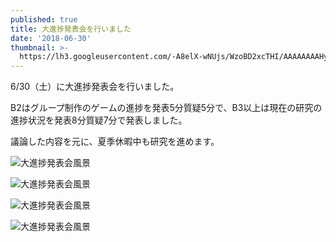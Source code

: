 ```yaml
---
published: true
title: 大進捗発表会を行いました
date: '2018-06-30'
thumbnail: >-
  https://lh3.googleusercontent.com/-A8elX-wNUjs/WzoBD2xcTHI/AAAAAAAAHyw/1ROpxeHKLH4tgGcuLobenbp1at31UdplgCE0YBhgL/DSC08945.JPG
---
```

6/30（土）に大進捗発表会を行いました。

B2はグループ制作のゲームの進捗を発表5分質疑5分で、B3以上は現在の研究の進捗状況を発表8分質疑7分で発表しました。

議論した内容を元に、夏季休暇中も研究を進めます。

![大進捗発表会風景](https://lh3.googleusercontent.com/-A8elX-wNUjs/WzoBD2xcTHI/AAAAAAAAHyw/1ROpxeHKLH4tgGcuLobenbp1at31UdplgCE0YBhgL/DSC08945.JPG)

![大進捗発表会風景](https://lh3.googleusercontent.com/-3J6pN3pUz1o/WzoA5zaQWyI/AAAAAAAAHwg/foGu7J6-xtAplnwtSeHKwDZjUDBb6-DrwCE0YBhgL/DSC09216.JPG)

![大進捗発表会風景](https://lh3.googleusercontent.com/-PqBigv5e_TY/WzoBDx1m8WI/AAAAAAAAHxo/bQY0TTJtZIgHKDnofpB4tKGVQ_MADrmzgCE0YBhgL/DSC09077.JPG)

![大進捗発表会風景](https://lh3.googleusercontent.com/-JA1gIqmC8tA/WzoBDwET97I/AAAAAAAAHyo/aNPR42NmOu8zlJeJmxhjQ4Fnx46aHIGoQCE0YBhgL/DSC08958.JPG)
